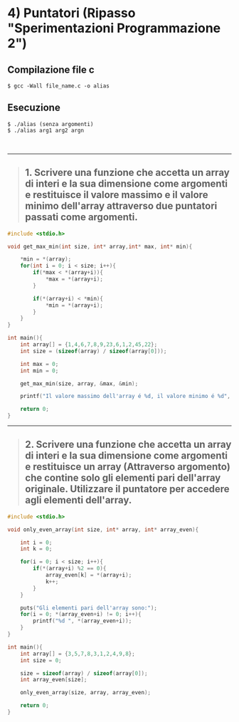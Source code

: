 # 4) Puntatori (Ripasso "Sperimentazioni Programmazione 2") #


## Compilazione file c
```
$ gcc -Wall file_name.c -o alias
```
## Esecuzione
```
$ ./alias (senza argomenti)
$ ./alias arg1 arg2 argn
```

<br/>
<hr/>

> ## 1. Scrivere una funzione che accetta un array di interi e la sua dimensione come argomenti e restituisce il valore massimo e il valore minimo dell'array attraverso due puntatori passati come argomenti.
```c
#include <stdio.h>

void get_max_min(int size, int* array,int* max, int* min){

    *min = *(array);
    for(int i = 0; i < size; i++){
        if(*max < *(array+i)){
            *max = *(array+i);
        }

        if(*(array+i) < *min){
            *min = *(array+i);
        }
    }
}

int main(){
    int array[] = {1,4,6,7,8,9,23,6,1,2,45,22};
    int size = (sizeof(array) / sizeof(array[0]));

    int max = 0;
    int min = 0;

    get_max_min(size, array, &max, &min);

    printf("Il valore massimo dell'array é %d, il valore minimo é %d", max, min);

    return 0;
}
```

<hr/>

> ## 2. Scrivere una funzione che accetta un array di interi e la sua dimensione come argomenti e restituisce un array (Attraverso argomento) che contine solo gli elementi pari dell'array originale. Utilizzare il puntatore per accedere agli elementi dell'array.

```c
#include <stdio.h>

void only_even_array(int size, int* array, int* array_even){

    int i = 0;
    int k = 0;

    for(i = 0; i < size; i++){
        if(*(array+i) %2 == 0){
            array_even[k] = *(array+i);
            k++;
        }   
    }

    puts("Gli elementi pari dell'array sono:");
    for(i = 0; *(array_even+i) != 0; i++){
        printf("%d ", *(array_even+i));
    }
}

int main(){
    int array[] = {3,5,7,8,3,1,2,4,9,8};
    int size = 0;

    size = sizeof(array) / sizeof(array[0]);
    int array_even[size];

    only_even_array(size, array, array_even);

    return 0;
}
```
